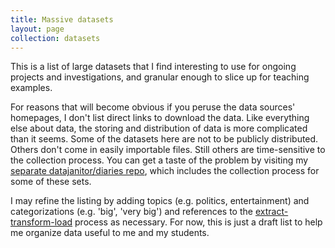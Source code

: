 ```yaml
---
title: Massive datasets
layout: page
collection: datasets
---
```



This is a list of large datasets that I find interesting to use for ongoing projects and investigations, and granular enough to slice up for teaching examples.

For reasons that will become obvious if you peruse the data sources' homepages, I don't list direct links to download the data. Like everything else about data, the storing and distribution of data is more complicated than it seems. Some of the datasets here are not to be publicly distributed. Others don't come in easily importable files. Still others are time-sensitive to the collection process. You can get a taste of the problem by visiting my [separate datajanitor/diaries repo](https://github.com/datajanitor/diaries), which includes the collection process for some of these sets.

I may refine the listing by adding topics (e.g. politics, entertainment) and categorizations (e.g. 'big', 'very big') and references to the [extract-transform-load](http://en.wikipedia.org/wiki/Extract,_transform,_load) process as necessary. For now, this is just a draft list to help me organize data useful to me and my students.


